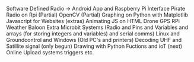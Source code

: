 Software Defined Radio -> Android App and Raspberry Pi Interface
Pirate Radio on Rpi (Partial)
OpenCV (Partial)
Graphing on Python with Matplotlib
Javascript for Websites (extras)
Animating JS on HTML
Drone GPS
RPi Weather Baloon
Extra Microbit Systems (Radio and Pins and Variables and arrays (for storing integers and variables) and serial comms)
Linux and Groundcontrol and Windows (Old PC's and printers)
Decoding UHF and Satillite signal (only begun)
Drawing with Python Fuctions and ioT (next)
Online Upload systems
triggers etc.
